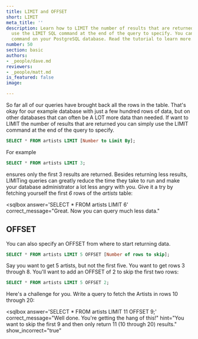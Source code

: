 ```yaml
---
title: LIMIT and OFFSET
short: LIMIT
meta_title: ''
description: Learn how to LIMIT the number of results that are returned you can simply
  use the LIMIT SQL command at the end of the query to specify. You can use the LIMIT
  command on your PostgreSQL database. Read the tutorial to learn more.
number: 50
section: basic
authors:
- _people/dave.md
reviewers:
- _people/matt.md
is_featured: false
image: 

---
```

So far all of our queries have brought back all the rows in the table.  That's okay for our example database with just a few hundred rows of data, but on other databases that can often be A LOT more data than needed.  If want to LIMIT the number of results that are returned you can simply use the LIMIT command at the end of the query to specify.

```sql
SELECT * FROM artists LIMIT [Number to Limit By];
```
For example

```sql
SELECT * FROM artists LIMIT 3;
```

ensures only the first 3 results are returned.  Besides returning less results, LIMITing queries can greatly reduce the time they take to run and make your database administrator a lot less angry with you.  Give it a try by fetching yourself the first *6* rows of the *artists* table:

<sqlbox
  answer='SELECT * FROM artists LIMIT 6'
  correct_message="Great. Now you can query much less data."
></sqlbox>

## OFFSET

You can also specify an OFFSET from where to start returning data.  

```sql
SELECT * FROM artists LIMIT 5 OFFSET [Number of rows to skip];
```

Say you want to get 5 artists, but not the first five. You want to get rows 3 through 8.  You'll want to add an OFFSET of 2 to skip the first two rows:

```sql
SELECT * FROM artists LIMIT 5 OFFSET 2;
```

Here's a challenge for you.  Write a query to fetch the Artists in rows 10 through 20:

<sqlbox
  answer='SELECT * FROM artists LIMIT 11 OFFSET 9;'
  correct_message="Well done.  You're getting the hang of this!"
  hint="You want to skip the first 9 and then only return 11 (10 through 20) results."
  show_incorrect="true"
></sqlbox>